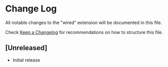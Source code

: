 # Change Log

All notable changes to the "wired" extension will be documented in this file.

Check [Keep a Changelog](http://keepachangelog.com/) for recommendations on how to structure this file.

## [Unreleased]

- Initial release
